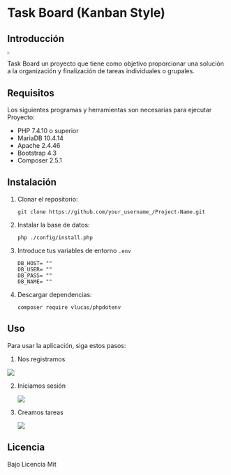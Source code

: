 

# Task Board (Kanban Style)

## Introducción

<div><img src="https://i.imgur.com/5hQPees.png" style="zoom:33%;" /></div>

Task Board un proyecto que tiene como objetivo proporcionar una solución a la organización y finalización de tareas individuales o grupales.

## Requisitos

Los siguientes programas y herramientas son necesarias para ejecutar Proyecto:
- PHP 7.4.10 o superior
- MariaDB 10.4.14
- Apache 2.4.46
- Bootstrap 4.3
- Composer 2.5.1

## Instalación

1. Clonar el repositorio:

   ```
   git clone https://github.com/your_username_/Project-Name.git
   ```

2. Instalar la base de datos:

   ```
   php ./config/install.php
   ```

3. Introduce tus variables de entorno `.env`

   ```
   DB_HOST= ""
   DB_USER= ""
   DB_PASS= ""
   DB_NAME= ""
   ```

4. Descargar dependencias:

   ```
   composer require vlucas/phpdotenv
   ```

## Uso

Para usar la aplicación, siga estos pasos:
1.  Nos registramos

   ![](https://i.imgur.com/2KIte9c.png)

2. Iniciamos sesión

   ![](https://i.imgur.com/ULjpLbp.png)

3. Creamos tareas

   ![](https://i.imgur.com/QN3kf9t.png)

## Licencia
Bajo Licencia Mit